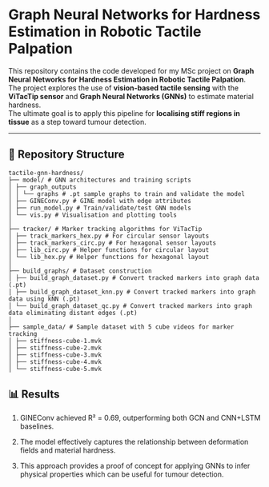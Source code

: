 # Graph Neural Networks for Hardness Estimation in Robotic Tactile Palpation

This repository contains the code developed for my MSc project on **Graph Neural Networks for Hardness Estimation in Robotic Tactile Palpation**.  
The project explores the use of **vision-based tactile sensing** with the **ViTacTip sensor** and **Graph Neural Networks (GNNs)** to estimate material hardness.  
The ultimate goal is to apply this pipeline for **localising stiff regions in tissue** as a step toward tumour detection.

---

## 📂 Repository Structure
```
tactile-gnn-hardness/
├── model/ # GNN architectures and training scripts
│ ├── graph_outputs
│ │ └── graphs # .pt sample graphs to train and validate the model
│ ├── GINEConv.py # GINE model with edge attributes
│ ├── run_model.py # Train/validate/test GNN models
│ └── vis.py # Visualisation and plotting tools
│
├── tracker/ # Marker tracking algorithms for ViTacTip
│ ├── track_markers_hex.py # For circular sensor layouts
│ ├── track_markers_circ.py # For hexagonal sensor layouts
│ ├── lib_circ.py # Helper functions for circular layout 
│ └── lib_hex.py # Helper functions for hexagonal layout 
│
├── build_graphs/ # Dataset construction
│ ├── build_graph_dataset.py # Convert tracked markers into graph data (.pt)
│ ├── build_graph_dataset_knn.py # Convert tracked markers into graph data using kNN (.pt)
│ └── build_graph_dataset_qc.py # Convert tracked markers into graph data eliminating distant edges (.pt)
│
├── sample_data/ # Sample dataset with 5 cube videos for marker tracking
│ ├── stiffness-cube-1.mvk
│ ├── stiffness-cube-2.mvk
│ ├── stiffness-cube-3.mvk
│ ├── stiffness-cube-4.mvk
│ └── stiffness-cube-5.mvk

```
## 📊 Results

1) GINEConv achieved R² = 0.69, outperforming both GCN and CNN+LSTM baselines.

2) The model effectively captures the relationship between deformation fields and material hardness.

3) This approach provides a proof of concept for applying GNNs to infer physical properties which can be useful for tumour detection.
